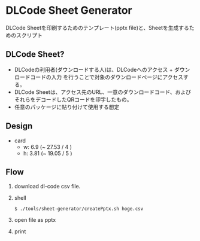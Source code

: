 # DLCode Sheet Generator

DLCode Sheetを印刷するためのテンプレート(pptx file)と、Sheetを生成するためのスクリプト


## DLCode Sheet?

- DLCodeの利用者(ダウンロードする人)は、DLCodeへのアクセス + ダウンロードコードの入力 を行うことで対象のダウンロードページにアクセスする。
- DLCode Sheetは、アクセス先のURL、一意のダウンロードコード、およびそれらをデコードしたQRコードを印字したもの。
- 任意のパッケージに貼り付けて使用する想定

## Design

- card
    - w: 6.9 (~ 27.53 / 4 )
    - h: 3.81 (~ 19.05 / 5 )

## Flow


1. download dl-code csv file.
1. shell

	```
	$ ./tools/sheet-generator/createPptx.sh hoge.csv
	```
1. open file as pptx
1. print	
